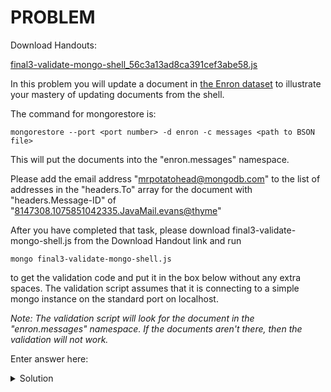 # PROBLEM

Download Handouts:

[final3-validate-mongo-shell_56c3a13ad8ca391cef3abe58.js](https://university.mongodb.com/static/MongoDB_2018_M101J_August/handouts/final3-validate-mongo-shell_56c3a13ad8ca391cef3abe58.js)

In this problem you will update a document in [the Enron dataset](https://s3.amazonaws.com/edu-downloads.10gen.com/enron/enron.zip) to illustrate your mastery of updating documents from the shell.

The command for mongorestore is:

```
mongorestore --port <port number> -d enron -c messages <path to BSON file>
```

This will put the documents into the "enron.messages" namespace.

Please add the email address "mrpotatohead@mongodb.com" to the list of addresses in the "headers.To" array for the document with "headers.Message-ID" of "<8147308.1075851042335.JavaMail.evans@thyme>"

After you have completed that task, please download final3-validate-mongo-shell.js from the Download Handout link and run
```
mongo final3-validate-mongo-shell.js
```

to get the validation code and put it in the box below without any extra spaces. The validation script assumes that it is connecting to a simple mongo instance on the standard port on localhost.

*Note: The validation script will look for the document in the "enron.messages" namespace. If the documents aren't there, then the validation will not work.*

Enter answer here:

<details>
	<summary>Solution</summary>
	<br>
	<br>db.messages.update(
	<br>	{ "headers.Message-ID" : "<8147308.1075851042335.JavaMail.evans@thyme>" },
	<br>	{ $push : {
	<br>				"headers.To" : "mrpotatohead@mongodb.com"
	<br>			  }
	<br>	} )
</details>